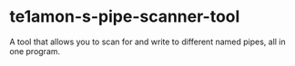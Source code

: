 # te1amon-s-pipe-scanner-tool
A tool that allows you to scan for and write to different named pipes, all in one program.
